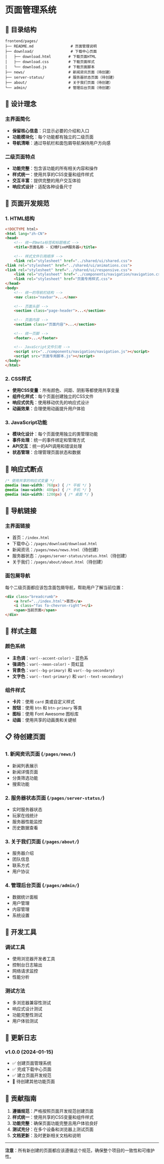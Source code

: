 # 页面管理系统

## 📁 目录结构

```
frontend/pages/
├── README.md                 # 页面管理说明
├── download/                 # 下载中心页面
│   ├── download.html        # 下载页面HTML
│   ├── download.css         # 下载页面样式
│   └── download.js          # 下载页面脚本
├── news/                    # 新闻资讯页面（待创建）
├── server-status/           # 服务器状态页面（待创建）
├── about/                   # 关于我们页面（待创建）
└── admin/                   # 管理后台页面（待创建）
```

## 🎯 设计理念

### 主界面简化
- **保留核心信息**：只显示必要的介绍和入口
- **功能模块化**：每个功能都有独立的二级页面
- **导航清晰**：通过导航栏和面包屑导航保持用户方向感

### 二级页面特点
- **功能完整**：包含该功能的所有相关内容和操作
- **样式统一**：使用共享的CSS变量和组件样式
- **交互丰富**：提供完整的用户交互体验
- **响应式设计**：适配各种设备尺寸

## 🚀 页面开发规范

### 1. HTML结构
```html
<!DOCTYPE html>
<html lang="zh-CN">
<head>
    <!-- 统一的meta标签和标题格式 -->
    <title>页面名称 - 幻境FiveM服务器</title>
    
    <!-- 样式文件引用顺序 -->
    <link rel="stylesheet" href="../shared/ui/shared.css">
<link rel="stylesheet" href="../shared/ui/animations.css">
<link rel="stylesheet" href="../shared/ui/responsive.css">
    <link rel="stylesheet" href="../components/navigation/navigation.css">
    <link rel="stylesheet" href="页面专用样式.css">
</head>
<body>
    <!-- 统一的导航栏结构 -->
    <nav class="navbar">...</nav>
    
    <!-- 页面头部 -->
    <section class="page-header">...</section>
    
    <!-- 页面内容 -->
    <section class="页面内容">...</section>
    
    <!-- 统一页脚 -->
    <footer>...</footer>
    
    <!-- JavaScript文件引用 -->
    <script src="../components/navigation/navigation.js"></script>
    <script src="页面专用脚本.js"></script>
</body>
</html>
```

### 2. CSS样式
- **使用CSS变量**：所有颜色、间距、阴影等都使用共享变量
- **组件化样式**：每个页面创建独立的CSS文件
- **响应式优先**：使用移动优先的响应式设计
- **动画效果**：合理使用动画提升用户体验

### 3. JavaScript功能
- **模块化设计**：每个页面使用独立的类管理功能
- **事件处理**：统一的事件绑定和管理方式
- **API交互**：统一的API调用和错误处理
- **状态管理**：合理管理页面状态和数据

## 📱 响应式断点

```css
/* 使用共享的响应式变量 */
@media (max-width: 768px) { /* 平板 */ }
@media (max-width: 480px) { /* 手机 */ }
@media (min-width: 1200px) { /* 桌面 */ }
```

## 🔗 导航链接

### 主界面链接
- 首页：`/index.html`
- 下载中心：`/pages/download/download.html`
- 新闻资讯：`/pages/news/news.html`（待创建）
- 服务器状态：`/pages/server-status/status.html`（待创建）
- 关于我们：`/pages/about/about.html`（待创建）

### 面包屑导航
每个二级页面都应该包含面包屑导航，帮助用户了解当前位置：
```html
<div class="breadcrumb">
    <a href="../index.html">首页</a>
    <i class="fas fa-chevron-right"></i>
    <span>当前页面</span>
</div>
```

## 🎨 样式主题

### 颜色系统
- **主色调**：`var(--accent-color)` - 蓝色系
- **强调色**：`var(--neon-color)` - 霓虹蓝
- **背景色**：`var(--bg-primary)` 和 `var(--bg-secondary)`
- **文字色**：`var(--text-primary)` 和 `var(--text-secondary)`

### 组件样式
- **卡片**：使用 `card` 类或自定义样式
- **按钮**：使用 `btn` 和 `btn-primary` 等类
- **图标**：使用 Font Awesome 图标库
- **动画**：使用共享的动画类和关键帧

## 📋 待创建页面

### 1. 新闻资讯页面 (`/pages/news/`)
- 新闻列表展示
- 新闻详情页面
- 分类筛选功能
- 搜索功能

### 2. 服务器状态页面 (`/pages/server-status/`)
- 实时服务器状态
- 玩家在线统计
- 服务器性能监控
- 历史数据查看

### 3. 关于我们页面 (`/pages/about/`)
- 服务器介绍
- 团队信息
- 联系方式
- 用户协议

### 4. 管理后台页面 (`/pages/admin/`)
- 数据统计面板
- 用户管理
- 内容管理
- 系统设置

## 🔧 开发工具

### 调试工具
- 使用浏览器开发者工具
- 控制台日志输出
- 网络请求监控
- 性能分析

### 测试方法
- 多浏览器兼容性测试
- 响应式设计测试
- 功能完整性测试
- 用户体验测试

## 📝 更新日志

### v1.0.0 (2024-01-15)
- ✅ 创建页面管理系统
- ✅ 完成下载中心页面
- ✅ 建立页面开发规范
- 🔄 待创建其他功能页面

## 🤝 贡献指南

1. **遵循规范**：严格按照页面开发规范创建页面
2. **样式统一**：使用共享的CSS变量和组件样式
3. **功能完整**：确保页面功能完整且用户体验良好
4. **测试充分**：在多个设备和浏览器上测试页面
5. **文档更新**：及时更新相关文档和说明

---

**注意**：所有新创建的页面都应该遵循这个规范，确保整个项目的一致性和可维护性。
